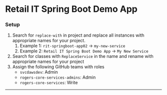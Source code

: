 # Retail IT Spring Boot Demo App

### Setup

1. Search for `replace-with` in project and replace all instances with appropriate names for your project.
   1. Example 1: `rit-springboot-app02` -> `my-new-service`
   2. Example 2: `Retail IT Spring Boot Demo App` -> `My New Service`
2. Search for classes with `ReplaceService` in the name and rename with appropriate names for your project
3. Assign the following GitHub teams with roles
    - `svcdawsdev`: Admin
    - `rogers-core-services-admins`: Admin
    - `rogers-core-services`: Write

****
